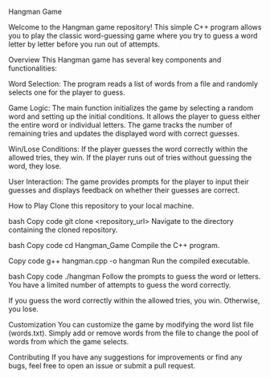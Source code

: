 Hangman Game

Welcome to the Hangman game repository! This simple C++ program allows you to play the classic word-guessing game where you try to guess a word letter by letter before you run out of attempts.

Overview
This Hangman game has several key components and functionalities:

Word Selection: The program reads a list of words from a file and randomly selects one for the player to guess.

Game Logic: The main function initializes the game by selecting a random word and setting up the initial conditions. It allows the player to guess either the entire word or individual letters. The game tracks the number of remaining tries and updates the displayed word with correct guesses.

Win/Lose Conditions: If the player guesses the word correctly within the allowed tries, they win. If the player runs out of tries without guessing the word, they lose.

User Interaction: The game provides prompts for the player to input their guesses and displays feedback on whether their guesses are correct.

How to Play
Clone this repository to your local machine.

bash
Copy code
git clone <repository_url>
Navigate to the directory containing the cloned repository.

bash
Copy code
cd Hangman_Game
Compile the C++ program.

Copy code
g++ hangman.cpp -o hangman
Run the compiled executable.

bash
Copy code
./hangman
Follow the prompts to guess the word or letters. You have a limited number of attempts to guess the word correctly.

If you guess the word correctly within the allowed tries, you win. Otherwise, you lose.

Customization
You can customize the game by modifying the word list file (words.txt). Simply add or remove words from the file to change the pool of words from which the game selects.

Contributing
If you have any suggestions for improvements or find any bugs, feel free to open an issue or submit a pull request.
